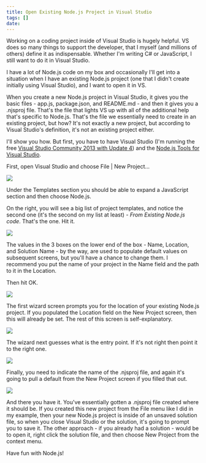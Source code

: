 ```yaml
---
title: Open Existing Node.js Project in Visual Studio
tags: []
date: 
---
```


Working on a coding project inside of Visual Studio is hugely helpful. VS does so many things to support the developer, that I myself (and millions of others) define it as indispensable. Whether I'm writing C# or JavaScript, I still want to do it in Visual Studio.

I have a lot of Node.js code on my box and occasionally I'll get into a situation when I have an existing Node.js project (one that I didn't create initially using Visual Studio), and I want to open it in VS.

When you create a new Node.js project in Visual Studio, it gives you the basic files - app.js, package.json, and README.md - and then it gives you a .njsproj file. That's the file that lights VS up with all of the additional help that's specific to Node.js. That's the file we essentially need to create in an existing project, but how? It's not exactly a new project, but according to Visual Studio's definition, it's not an existing project either.

I'll show you how. But first, you have to have Visual Studio (I'm running the free [Visual Studio Community 2013 with Update 4](http://www.visualstudio.com/downloads/download-visual-studio-vs)) and the [Node.js Tools for Visual Studio](https://nodejstools.codeplex.com/).

First, open Visual Studio and choose File | New Project...

![](http://codefoster.blob.core.windows.net/site/image/c133f3af12954cbeb3d6ca4fa3a13751/existingnode_newproject_1.png)

Under the Templates section you should be able to expand a JavaScript section and then choose Node.js.

On the right, you will see a big list of project templates, and notice the second one (it's the second on my list at least) - _From Existing Node.js code_. That's the one. Hit it.

![](http://codefoster.blob.core.windows.net/site/image/8a0bd0a180aa41fdb644ad73f43b9a9b/existingnode_thatone_10.png)

The values in the 3 boxes on the lower end of the box - Name, Location, and Solution Name - by the way, are used to populate default values on subsequent screens, but you'll have a chance to change them. I recommend you put the name of your project in the Name field and the path to it in the Location.

Then hit OK.

![](http://codefoster.blob.core.windows.net/site/image/58ede40316e24c77acee820a7f8329ea/existingnode_path_1.png)

The first wizard screen prompts you for the location of your existing Node.js project. If you populated the Location field on the New Project screen, then this will already be set. The rest of this screen is self-explanatory.

![](http://codefoster.blob.core.windows.net/site/image/d1b2173be6f245728b96ea0d019f05d9/existingnode_startfile_1.png)

The wizard next guesses what is the entry point. If it's not right then point it to the right one.

![](http://codefoster.blob.core.windows.net/site/image/857259309e1f4a43ae2ee222ee3186e1/existingnode_projectfile_1.png)

Finally, you need to indicate the name of the .njsproj file, and again it's going to pull a default from the New Project screen if you filled that out.

![](http://codefoster.blob.core.windows.net/site/image/825f2b612cc3435eb76b938b370d7cfd/existingnode_beforesave_1.png)

And there you have it. You've essentially gotten a .njsproj file created where it should be. If you created this new project from the File menu like I did in my example, then your new Node.js project is inside of an unsaved solution file, so when you close Visual Studio or the solution, it's going to prompt you to save it. The other approach - if you already had a solution - would be to open it, right click the solution file, and then choose New Project from the context menu.

Have fun with Node.js!

 
